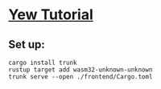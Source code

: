 # [Yew Tutorial](https://yew.rs/docs/tutorial)

## Set up:

```
cargo install trunk
rustup target add wasm32-unknown-unknown
trunk serve --open ./frontend/Cargo.toml
```
